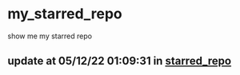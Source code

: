 # my_starred_repo
show me my starred repo

update at 05/12/22 01:09:31 in [starred_repo](./index.html)
---


